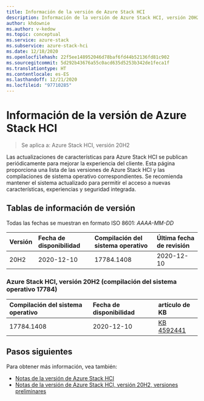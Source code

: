 ```yaml
---
title: Información de la versión de Azure Stack HCI
description: Información de la versión de Azure Stack HCI, versión 20H2.
author: khdownie
ms.author: v-kedow
ms.topic: conceptual
ms.service: azure-stack
ms.subservice: azure-stack-hci
ms.date: 12/18/2020
ms.openlocfilehash: 22f5ee148952046d78baf6fd44b52136fd81c902
ms.sourcegitcommit: 5d292b43676a55c0acd635d5253b342de1feca1f
ms.translationtype: HT
ms.contentlocale: es-ES
ms.lasthandoff: 12/21/2020
ms.locfileid: "97710285"
---
```

# <a name="azure-stack-hci-release-information"></a>Información de la versión de Azure Stack HCI

> Se aplica a: Azure Stack HCI, versión 20H2

Las actualizaciones de características para Azure Stack HCI se publican periódicamente para mejorar la experiencia del cliente. Esta página proporciona una lista de las versiones de Azure Stack HCI y las compilaciones de sistema operativo correspondientes. Se recomienda mantener el sistema actualizado para permitir el acceso a nuevas características, experiencias y seguridad integrada.

## <a name="release-information-tables"></a>Tablas de información de versión

Todas las fechas se muestran en formato ISO 8601: *AAAA-MM-DD*

| **Versión** | **Fecha de disponibilidad** | **Compilación del sistema operativo**      | **Última fecha de revisión** |
|:------------|:----------------------|:------------------|:-------------------------|
| 20H2        | 2020-12-10            | 17784.1408        | 2020-12-10               |

### <a name="azure-stack-hci-version-20h2-os-build-17784"></a>Azure Stack HCI, versión 20H2 (compilación del sistema operativo 17784)

| **Compilación del sistema operativo** | **Fecha de disponibilidad** | **artículo de KB**                                           |
|:------------ |:----------------------|:---------------------------------------------------------|
| 17784.1408   | 2020-12-10            | [KB 4592441](https://support.microsoft.com/help/4592441) |

## <a name="next-steps"></a>Pasos siguientes

Para obtener más información, vea también:

- [Notas de la versión de Azure Stack HCI](https://support.microsoft.com/help/4595086/)
- [Notas de la versión de Azure Stack HCl, versión 20H2, versiones preliminares](preview-release-notes.md)